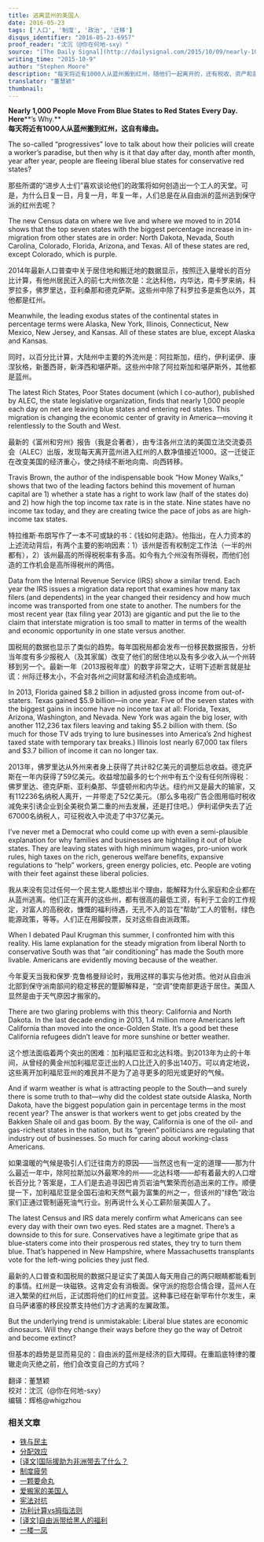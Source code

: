 ```yaml
---
title: 逃离蓝州的美国人
date: 2016-05-23
tags: ['人口', '制度', '政治', '迁移']
disqus_identifier: "2016-05-23-6957"
proof_reader: "沈沉（@你在何地-sxy）"
source: "[The Daily Signal](http://dailysignal.com/2015/10/09/nearly-1000-people-move-from-blue-states-to-red-states-every-day-heres-why/)"
writing_time: "2015-10-9"
author: "Stephen Moore"
description: "每天将近有1000人从蓝州搬到红州，随他们一起离开的，还有税收、资产和就业机会，2014年的统计显示，按迁入人口百分比计，前七大迁入州依次是：北达科他，内华达，南卡罗来纳，科罗拉多，佛罗里达，亚利桑那和德克萨斯，除科罗拉多是紫色外，其余都是红州。"
translator: "董慧颖"
thumbnail:
---
```


**Nearly 1,000 People Move From Blue States to Red States Every Day. Here****’s Why.**  
**每天将近有1000人从蓝州搬到红州，这自有缘由。**

The so-called “progressives” love to talk about how their policies will create a worker’s paradise, but then why is it that day after day, month after month, year after year, people are fleeing liberal blue states for conservative red states?

那些所谓的“进步人士们”喜欢谈论他们的政策将如何创造出一个工人的天堂。可是，为什么日复一日，月复一月，年复一年，人们总是在从自由派的蓝州逃到保守派的红州去呢？

The new Census data on where we live and where we moved to in 2014 shows that the top seven states with the biggest percentage increase in in-migration from other states are in order: North Dakota, Nevada, South Carolina, Colorado, Florida, Arizona, and Texas. All of these states are red, except Colorado, which is purple.

2014年最新人口普查中关于居住地和搬迁地的数据显示，按照迁入量增长的百分比计算，有他州居民迁入的前七大州依次是：北达科他，内华达，南卡罗来纳，科罗拉多，佛罗里达，亚利桑那和德克萨斯。这些州中除了科罗拉多是紫色以外，其他都是红州。

Meanwhile, the leading exodus states of the continental states in percentage terms were Alaska, New York, Illinois, Connecticut, New Mexico, New Jersey, and Kansas. All of these states are blue, except Alaska and Kansas.

同时，以百分比计算，大陆州中主要的外流州是：阿拉斯加，纽约，伊利诺伊、康涅狄格，新墨西哥，新泽西和堪萨斯。这些州中除了阿拉斯加和堪萨斯外，其他都是蓝州。

The latest Rich States, Poor States document (which I co-author), published by ALEC, the state legislative organization, finds that nearly 1,000 people each day on net are leaving blue states and entering red states. This migration is changing the economic center of gravity in America—moving it relentlessly to the South and West.

最新的《富州和穷州》报告（我是合著者），由专注各州立法的美国立法交流委员会（ALEC）出版，发现每天离开蓝州进入红州的人数净值接近1000。这一迁徙正在改变美国的经济重心，使之持续不断地向南、向西转移。

Travis Brown, the author of the indispensable book “How Money Walks,” shows that two of the leading factors behind this movement of human capital are 1) whether a state has a right to work law (half of the states do) and 2) how high the top income tax rate is in the state. Nine states have no income tax today, and they are creating twice the pace of jobs as are high-income tax states.

特拉维斯·布朗写作了一本不可或缺的书：《钱如何走路》。他指出，在人力资本的上述流动背后，有两个主要的影响因素：1）该州是否有权制定工作法（一半的州都有），2）该州最高的所得税税率有多高。如今有九个州没有所得税，而他们创造的工作机会是高所得税州的两倍。

Data from the Internal Revenue Service (IRS) show a similar trend. Each year the IRS issues a migration data report that examines how many tax filers (and dependents) in the year changed their residency and how much income was transported from one state to another. The numbers for the most recent year (tax filing year 2013) are gigantic and put the lie to the claim that interstate migration is too small to matter in terms of the wealth and economic opportunity in one state versus another.

国税局的数据也显示了类似的趋势。每年国税局都会发布一份移民数据报告，分析当年度有多少报税人（及其家属）改变了他们的居住地以及有多少收入从一个州转移到另一个。最新一年（2013报税年度）的数字非常之大，证明下述断言就是扯谎：州际迁移太小，不会对各州之间财富和经济机会造成影响。

In 2013, Florida gained $8.2 billion in adjusted gross income from out-of-staters. Texas gained $5.9 billion—in one year. Five of the seven states with the biggest gains in income have no income tax at all: Florida, Texas, Arizona, Washington, and Nevada. New York was again the big loser, with another 112,236 tax filers leaving and taking $5.2 billion with them. (So much for those TV ads trying to lure businesses into America’s 2nd highest taxed state with temporary tax breaks.) Illinois lost nearly 67,000 tax filers and $3.7 billion of income it can no longer tax.

2013年，佛罗里达从外州来者身上获得了共计82亿美元的调整后总收益。德克萨斯在一年内获得了59亿美元。收益增加最多的七个州中有五个没有任何所得税：佛罗里达、德克萨斯、亚利桑那、华盛顿州和内华达。纽约州又是最大的输家，又有112236名纳税人离开，一并带走了52亿美元。（那么多电视广告企图用临时税收减免来引诱企业到全美税负第二重的州去发展，还是打住吧。）伊利诺伊失去了近67000名纳税人，可征税收入中流走了中37亿美元。

I’ve never met a Democrat who could come up with even a semi-plausible explanation for why families and businesses are hightailing it out of blue states. They are leaving states with high minimum wages, pro-union work rules, high taxes on the rich, generous welfare benefits, expansive regulations to “help” workers, green energy policies, etc. People are voting with their feet against these liberal policies.

我从来没有见过任何一个民主党人能想出半个理由，能解释为什么家庭和企业都在从蓝州逃离。他们正在离开的这些州，都有很高的最低工资，有利于工会的工作规定，对富人的高税收，慷慨的福利待遇，无孔不入的旨在“帮助”工人的管制，绿色能源政策，等等。人们正在用脚投票，反对这些自由派政策。

When I debated Paul Krugman this summer, I confronted him with this reality. His lame explanation for the steady migration from liberal North to conservative South was that “air conditioning” has made the South more livable. Americans are evidently moving because of the weather.

今年夏天当我和保罗·克鲁格曼辩论时，我用这样的事实与他对质。他对从自由派北部到保守派南部间的稳定移民的蹩脚解释是，“空调”使南部更适于居住。美国人显然是由于天气原因才搬家的。

There are two glaring problems with this theory: California and North Dakota. In the last decade ending in 2013, 1.4 million more Americans left California than moved into the once-Golden State. It’s a good bet these California refugees didn’t leave for more sunshine or better weather.

这个想法面临着两个突出的困难：加利福尼亚和北达科塔。到2013年为止的十年间，从曾经的黄金州加利福尼亚迁出的人口比迁入的多出140万。可以肯定地说，这些离开加利福尼亚州的难民并不是为了追寻更多的阳光或更好的气候。

And if warm weather is what is attracting people to the South—and surely there is some truth to that—why did the coldest state outside Alaska, North Dakota, have the biggest population gain in percentage terms in the most recent year? The answer is that workers went to get jobs created by the Bakken Shale oil and gas boom. By the way, California is one of the oil- and gas-richest states in the nation, but its “green” politicians are regulating that industry out of businesses. So much for caring about working-class Americans.

如果温暖的气候是吸引人们迁往南方的原因——当然这也有一定的道理——那为什么最近一年中，除阿拉斯加以外最寒冷的州——北达科塔——却有着最大的人口增长百分比？答案是，工人们是去追寻因巴肯页岩油气繁荣而创造出来的工作。顺便提一下，加利福尼亚是全国石油和天然气最为富集的州之一，但该州的“绿色”政治家们正通过管制逼死油气行业。别再说什么关心工薪阶层美国人了。

The latest Census and IRS data merely confirm what Americans can see every day with their own two eyes. Red states are a magnet. There’s a downside to this for sure. Conservatives have a legitimate gripe that as blue-staters come into their prosperous red states, they try to turn them blue. That’s happened in New Hampshire, where Massachusetts transplants vote for the left-wing policies they just fled.

最新的人口普查和国税局的数据只是证实了美国人每天用自己的两只眼睛都能看到的事情。红州是一块磁铁。这肯定会有消极面。保守派的抱怨合情合理，蓝州人在进入繁荣的红州后，正试图将他们的红州变蓝。这种事已经在新罕布什尔发生，来自马萨诸塞的移民投票支持他们方才逃离的左翼政策。

But the underlying trend is unmistakable: Liberal blue states are economic dinosaurs. Will they change their ways before they go the way of Detroit and become extinct?

但基本的趋势是显而易见的：自由派的蓝州是经济的巨大障碍。在重蹈底特律的覆辙走向灭绝之前，他们会改变自己的方式吗？


翻译：董慧颖  
校对：沈沉（@你在何地-sxy）  
编辑：辉格@whigzhou


### 相关文章

* [铁与民主](https://headsalon.org/archives/7815.html "铁与民主")
* [分配效应](https://headsalon.org/archives/7675.html "分配效应")
* [[译文]国际援助为非洲带去了什么？](https://headsalon.org/archives/7518.html "[译文]国际援助为非洲带去了什么？")
* [制度疲劳](https://headsalon.org/archives/7617.html "制度疲劳")
* [一颗要命丸](https://headsalon.org/archives/7316.html "一颗要命丸")
* [爱搬家的美国人](https://headsalon.org/archives/7024.html "爱搬家的美国人")
* [宪法对抗](https://headsalon.org/archives/7148.html "宪法对抗")
* [功利计算vs拇指法则](https://headsalon.org/archives/6818.html "功利计算vs拇指法则")
* [[译文]自由派带给黑人的福利](https://headsalon.org/archives/6539.html "[译文]自由派带给黑人的福利")
* [一楼一凤](https://headsalon.org/archives/7016.html "一楼一凤")
